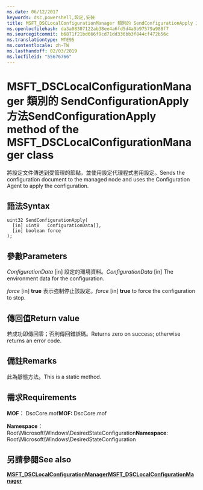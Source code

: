 ```yaml
---
ms.date: 06/12/2017
keywords: dsc,powershell,設定,安裝
title: MSFT_DSCLocalConfigurationManager 類別的 SendConfigurationApply 方法
ms.openlocfilehash: da3a08307122ab38ee4a6fd5d4a9b97579a988f7
ms.sourcegitcommit: b6871f21bd666f9cd71dd336bb3f844cf472b56c
ms.translationtype: MTE95
ms.contentlocale: zh-TW
ms.lasthandoff: 02/03/2019
ms.locfileid: "55676766"
---
```

# <a name="sendconfigurationapply-method-of-the-msftdsclocalconfigurationmanager-class"></a><span data-ttu-id="083f6-103">MSFT_DSCLocalConfigurationManager 類別的 SendConfigurationApply 方法</span><span class="sxs-lookup"><span data-stu-id="083f6-103">SendConfigurationApply method of the MSFT_DSCLocalConfigurationManager class</span></span>

<span data-ttu-id="083f6-104">將設定文件傳送到受管理的節點，並使用設定代理程式套用設定。</span><span class="sxs-lookup"><span data-stu-id="083f6-104">Sends the configuration document to the managed node and uses the Configuration Agent to apply the configuration.</span></span>

## <a name="syntax"></a><span data-ttu-id="083f6-105">語法</span><span class="sxs-lookup"><span data-stu-id="083f6-105">Syntax</span></span>

```mof
uint32 SendConfigurationApply(
  [in] uint8   ConfigurationData[],
  [in] boolean force
);
```

## <a name="parameters"></a><span data-ttu-id="083f6-106">參數</span><span class="sxs-lookup"><span data-stu-id="083f6-106">Parameters</span></span>

<span data-ttu-id="083f6-107">*ConfigurationData* \[in\] 設定的環境資料。</span><span class="sxs-lookup"><span data-stu-id="083f6-107">*ConfigurationData* \[in\] The environment data for the configuration.</span></span>

<span data-ttu-id="083f6-108">*force* \[in\] **true** 表示強制停止該設定。</span><span class="sxs-lookup"><span data-stu-id="083f6-108">*force* \[in\] **true** to force the configuration to stop.</span></span>

## <a name="return-value"></a><span data-ttu-id="083f6-109">傳回值</span><span class="sxs-lookup"><span data-stu-id="083f6-109">Return value</span></span>

<span data-ttu-id="083f6-110">若成功即傳回零；否則傳回錯誤碼。</span><span class="sxs-lookup"><span data-stu-id="083f6-110">Returns zero on success; otherwise returns an error code.</span></span>

## <a name="remarks"></a><span data-ttu-id="083f6-111">備註</span><span class="sxs-lookup"><span data-stu-id="083f6-111">Remarks</span></span>

<span data-ttu-id="083f6-112">此為靜態方法。</span><span class="sxs-lookup"><span data-stu-id="083f6-112">This is a static method.</span></span>

## <a name="requirements"></a><span data-ttu-id="083f6-113">需求</span><span class="sxs-lookup"><span data-stu-id="083f6-113">Requirements</span></span>

<span data-ttu-id="083f6-114">**MOF：** DscCore.mof</span><span class="sxs-lookup"><span data-stu-id="083f6-114">**MOF:** DscCore.mof</span></span>

<span data-ttu-id="083f6-115">**Namespace**：Root\Microsoft\Windows\DesiredStateConfiguration</span><span class="sxs-lookup"><span data-stu-id="083f6-115">**Namespace**: Root\Microsoft\Windows\DesiredStateConfiguration</span></span>

## <a name="see-also"></a><span data-ttu-id="083f6-116">另請參閱</span><span class="sxs-lookup"><span data-stu-id="083f6-116">See also</span></span>

[<span data-ttu-id="083f6-117">**MSFT_DSCLocalConfigurationManager**</span><span class="sxs-lookup"><span data-stu-id="083f6-117">**MSFT_DSCLocalConfigurationManager**</span></span>](msft-dsclocalconfigurationmanager.md)